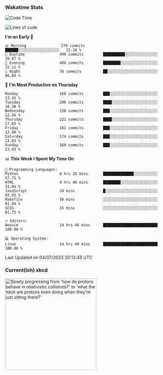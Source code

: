 ### Wakatime Stats
<!--START_SECTION:waka-->
![Code Time](http://img.shields.io/badge/Code%20Time-1%2C802%20hrs%2023%20mins-blue)

![Lines of code](https://img.shields.io/badge/From%20Hello%20World%20I%27ve%20Written-773.5%20thousand%20lines%20of%20code-blue)

**I'm an Early 🐤** 

```text
🌞 Morning                279 commits         ██████░░░░░░░░░░░░░░░░░░░   22.18 % 
🌆 Daytime                499 commits         ██████████░░░░░░░░░░░░░░░   39.67 % 
🌃 Evening                404 commits         ████████░░░░░░░░░░░░░░░░░   32.11 % 
🌙 Night                  76 commits          ██░░░░░░░░░░░░░░░░░░░░░░░   06.04 % 
```
📅 **I'm Most Productive on Thursday** 

```text
Monday                   168 commits         ███░░░░░░░░░░░░░░░░░░░░░░   13.35 % 
Tuesday                  206 commits         ████░░░░░░░░░░░░░░░░░░░░░   16.38 % 
Wednesday                158 commits         ███░░░░░░░░░░░░░░░░░░░░░░   12.56 % 
Thursday                 222 commits         ████░░░░░░░░░░░░░░░░░░░░░   17.65 % 
Friday                   161 commits         ███░░░░░░░░░░░░░░░░░░░░░░   12.80 % 
Saturday                 174 commits         ███░░░░░░░░░░░░░░░░░░░░░░   13.83 % 
Sunday                   169 commits         ███░░░░░░░░░░░░░░░░░░░░░░   13.43 % 
```


📊 **This Week I Spent My Time On** 

```text
💬 Programming Languages: 
Python                   8 hrs 28 mins       ██████████████░░░░░░░░░░░   57.75 % 
HTML                     4 hrs 40 mins       ████████░░░░░░░░░░░░░░░░░   31.84 % 
JavaScript               34 mins             █░░░░░░░░░░░░░░░░░░░░░░░░   03.93 % 
Makefile                 16 mins             ░░░░░░░░░░░░░░░░░░░░░░░░░   01.84 % 
SCSS                     15 mins             ░░░░░░░░░░░░░░░░░░░░░░░░░   01.75 % 

🔥 Editors: 
Neovim                   14 hrs 40 mins      █████████████████████████   100.00 % 

💻 Operating System: 
Linux                    14 hrs 40 mins      █████████████████████████   100.00 % 
```


 Last Updated on 04/07/2023 20:13:49 UTC
<!--END_SECTION:waka-->

### Current(ish) xkcd
<a id="xkcd-a" title="Slowly progressing from 'how do protons behave in relativistic collisions?' to 'what the heck are protons even doing when they're just sitting there?'" href="https://www.xkcd.com" target="_blank">
        <img align="center" id="xkcd-img" src="https://imgs.xkcd.com/comics/actual_progress.png" alt="Slowly progressing from 'how do protons behave in relativistic collisions?' to 'what the heck are protons even doing when they're just sitting there?'" height=300 />
</a>
